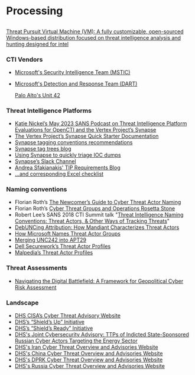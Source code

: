 # Processing

##
[Threat Pursuit Virtual Machine (VM): A fully customizable, open-sourced Windows-based distribution focused on threat intelligence analysis and hunting designed for intel ](https://github.com/mandiant/ThreatPursuit-VM)

### CTI Vendors

- [Microsoft's Security Intelligence Team (MSTIC)](https://twitter.com/MsftSecIntel)

- [Microsoft's Detection and Response Team (DART)](https://twitter.com/MicrosoftDART)

  [Palo Alto's Unit 42](https://twitter.com/Unit42_Intel)

  

### Threat Intelligence Platforms

- [Katie Nickel’s May 2023 SANS Podcast on Threat Intelligence Platform Evaluations for OpenCTI and the Vertex Project’s Synapse](https://twitter.com/likethecoins/status/1661467003733827586)
- [The Vertex Project’s Synapse Quick Starter Documentation](https://github.com/vertexproject/synapse-quickstart)
- [Synapse tagging conventions recommendations](https://sroberts.io/posts/effective-tagging-in-synapse/)
- [Synapse tag trees blog](https://vertex.link/blogs/vtx-tag-trees/)
- [Using Synapse to quickly triage IOC dumps](https://www.youtube.com/watch?v=NRplQsl6re8&feature=youtu.be)
- [Synapse’s Slack Channel](https://v.vtx.lk/join-slack)
- [Andrea Sfakianakis' TIP Requirements Blog ](https://threatintel.eu/2021/01/22/exceling-at-threat-intelligence-platform-tip-requirements/)
- [...and corresponding Excel checklist](https://github.com/sfakiana/SANS-CTI-Summit-2021/blob/main/TIP_Functional_Requirements_v1.0.xlsx)

### Naming conventions

- Florian Roth’s [The Newcomer’s Guide to Cyber Threat Actor Naming ](https://cyb3rops.medium.com/the-newcomers-guide-to-cyber-threat-actor-naming-7428e18ee263)
- Florian Roth’s [Cyber Threat Groups and Operations Rosetta Stone](https://docs.google.com/spreadsheets/d/1H9_xaxQHpWaa4O_Son4Gx0YOIzlcBWMsdvePFX68EKU/edit)
- Robert Lee’s SANS 2018 CTI Summit talk "[Threat Intelligence Naming Conventions: Threat Actors, & Other Ways of Tracking Threats](https://www.youtube.com/watch?v=3CUNlgQBwc4)"
- [DebUNCing Attribution: How Mandiant Characterizes Threat Actors](https://www.mandiant.com/resources/how-mandiant-tracks-uncategorized-threat-actors)
- [How Microsoft Names Threat Actor Groups](https://learn.microsoft.com/en-us/microsoft-365/security/intelligence/microsoft-threat-actor-naming?view=o365-worldwide)
- [Merging UNC242 into APT29](https://www.mandiant.com/resources/blog/unc2452-merged-into-apt29)
- [Dell Securework’s Threat Actor Profiles](https://www.secureworks.com/research/threat-profiles)
- [Malpedia’s Threat Actor Profiles](https://malpedia.caad.fkie.fraunhofer.de/actors)

### Threat Assessments

- [Navigating the Digital Battlefield: A Framework for Geopolitical Cyber Risk Assessment](https://www.youtube.com/watch?v=NJT0Y0Pj7e0)



### Landscape

- [DHS CISA’s Cyber Threat Advisory Website](https://www.cisa.gov/topics/cyber-threats-and-advisories)
- [DHS’s “Shield’s Up” Initiative](https://www.cisa.gov/shields-up)
- [DHS’s “Shield’s Ready” Initiative](https://www.cisa.gov/news-events/news/dhs-unveils-new-shields-ready-campaign-promote-critical-infrastructure-security-and-resilience)
- [DHS's Joint Cybersecurity Advisory: TTPs of Indicted State-Sponsored Russian Cyber Actors Targeting the Energy Sector](https://www.cisa.gov/news-events/cybersecurity-advisories/aa22-083a)
- [DHS's Iran Cyber Threat Overview and Advisories Website](https://www.cisa.gov/uscert/iran)
- [DHS's China Cyber Threat Overview and Advisories Website](https://www.cisa.gov/uscert/china)
- [DHS's DPRK Cyber Threat Overview and Advisories Website](https://www.cisa.gov/uscert/northkorea)
- [DHS's Russia Cyber Threat Overview and Advisories Website](https://www.cisa.gov/uscert/russia)

